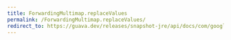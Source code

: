 ```yaml
---
title: ForwardingMultimap.replaceValues
permalink: /ForwardingMultimap.replaceValues/
redirect_to: https://guava.dev/releases/snapshot-jre/api/docs/com/google/common/collect/ForwardingMultimap.html#replaceValues-K-java.lang.Iterable-
---
```

